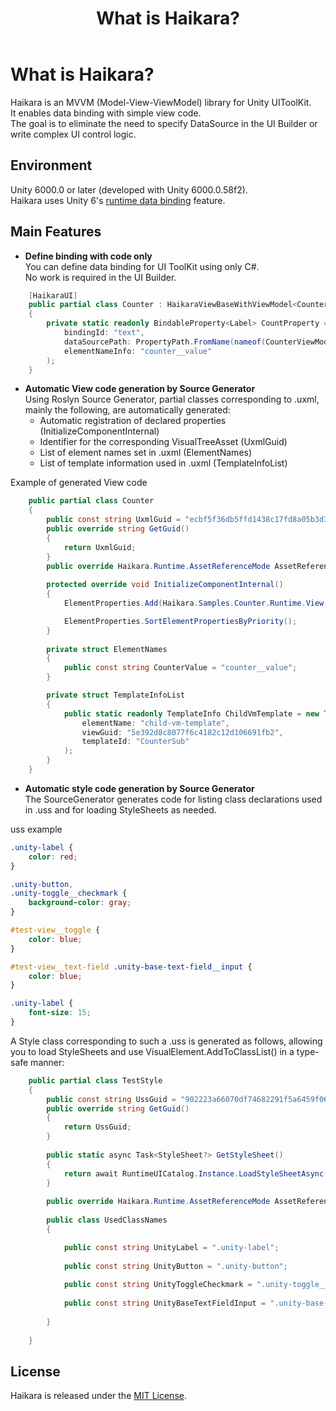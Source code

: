 ﻿---
order: -1
title: What is Haikara?
---

# What is Haikara?
Haikara is an MVVM (Model-View-ViewModel) library for Unity UIToolKit.  
It enables data binding with simple view code.  
The goal is to eliminate the need to specify DataSource in the UI Builder or write complex UI control logic.

## Environment
Unity 6000.0 or later (developed with Unity 6000.0.58f2).  
Haikara uses Unity 6's [runtime data binding](https://docs.unity3d.com/6000.0/Documentation/Manual/UIE-runtime-binding.html) feature.

## Main Features
- **Define binding with code only**  
  You can define data binding for UI ToolKit using only C#.  
  No work is required in the UI Builder.
```csharp
    [HaikaraUI]
    public partial class Counter : HaikaraViewBaseWithViewModel<CounterViewModel>
    {
        private static readonly BindableProperty<Label> CountProperty = BindableProperty<Label>.Create(
            bindingId: "text",
            dataSourcePath: PropertyPath.FromName(nameof(CounterViewModel.Label)),
            elementNameInfo: "counter__value"
        );
    }
```

- **Automatic View code generation by Source Generator**  
  Using Roslyn Source Generator, partial classes corresponding to .uxml, mainly the following, are automatically generated:
    - Automatic registration of declared properties (InitializeComponentInternal)
    - Identifier for the corresponding VisualTreeAsset (UxmlGuid)
    - List of element names set in .uxml (ElementNames)
    - List of template information used in .uxml (TemplateInfoList)

Example of generated View code
```csharp
    public partial class Counter
    {
        public const string UxmlGuid = "ecbf5f36db5ffd1438c17fd8a05b3d33";
        public override string GetGuid()
        {
            return UxmlGuid;
        }
        public override Haikara.Runtime.AssetReferenceMode AssetReferenceMode => Haikara.Runtime.AssetReferenceMode.Resource;
        
        protected override void InitializeComponentInternal()
        {
            ElementProperties.Add(Haikara.Samples.Counter.Runtime.View.Counter.CountProperty);

            ElementProperties.SortElementPropertiesByPriority();
        }
        
        private struct ElementNames
        {
            public const string CounterValue = "counter__value";
        }

        private struct TemplateInfoList
        {
            public static readonly TemplateInfo ChildVmTemplate = new TemplateInfo(
                elementName: "child-vm-template",
                viewGuid: "5e392d8c8077f6c4182c12d106691fb2",
                templateId: "CounterSub"
            );
        }
    }
```

- **Automatic style code generation by Source Generator**  
  The SourceGenerator generates code for listing class declarations used in .uss and for loading StyleSheets as needed.

uss example
```css
.unity-label {
    color: red;
}

.unity-button,
.unity-toggle__checkmark {
    background-color: gray;
}

#test-view__toggle {
    color: blue;
}

#test-view__text-field .unity-base-text-field__input {
    color: blue;
}

.unity-label {
    font-size: 15;
}
```
A Style class corresponding to such a .uss is generated as follows, allowing you to load StyleSheets and use VisualElement.AddToClassList() in a type-safe manner:

```csharp
    public partial class TestStyle
    {
        public const string UssGuid = "902223a66070df74682291f5a6459f06";
        public override string GetGuid()
        {
            return UssGuid;
        }
        
        public static async Task<StyleSheet?> GetStyleSheet()
        {
            return await RuntimeUICatalog.Instance.LoadStyleSheetAsync(UssGuid);
        }
        
        public override Haikara.Runtime.AssetReferenceMode AssetReferenceMode => Haikara.Runtime.AssetReferenceMode.Resource;
        
        public class UsedClassNames
        {

            public const string UnityLabel = ".unity-label";
            
            public const string UnityButton = ".unity-button";
            
            public const string UnityToggleCheckmark = ".unity-toggle__checkmark";
            
            public const string UnityBaseTextFieldInput = ".unity-base-text-field__input";
            
        }
            
    }
```

## License
Haikara is released under the [MIT License](https://github.com/fireskyvvv/Haikara/blob/master/LICENSE.md).